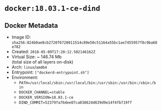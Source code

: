 # `docker:18.03.1-ce-dind`

## Docker Metadata

- Image ID: `sha256:824b0ae8cb2720f6720011514c89e50c51164a55bc1ae7455957f8c9ba68e782`
- Created: `2018-05-09T17:20:12.502146162Z`
- Virtual Size: ~ 146.74 Mb  
  (total size of all layers on-disk)
- Arch: `linux`/`amd64`
- Entrypoint: `["dockerd-entrypoint.sh"]`
- Environment:
  - `PATH=/usr/local/sbin:/usr/local/bin:/usr/sbin:/usr/bin:/sbin:/bin`
  - `DOCKER_CHANNEL=stable`
  - `DOCKER_VERSION=18.03.1-ce`
  - `DIND_COMMIT=52379fa76dee07ca038624d639d9e14f4fb719ff`
